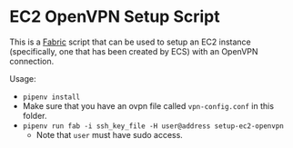 # EC2 OpenVPN Setup Script

This is a [Fabric](https://www.fabfile.org/) script that can be used to setup an EC2 instance (specifically, one that has been created by ECS) with an OpenVPN connection.

Usage:
- `pipenv install`
- Make sure that you have an ovpn file called `vpn-config.conf` in this folder.
- `pipenv run fab -i ssh_key_file -H user@address setup-ec2-openvpn`
  - Note that `user` must have sudo access.
